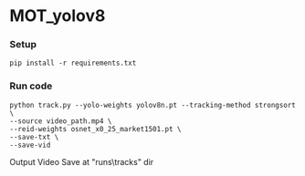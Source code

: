 # MOT_yolov8

### Setup
```
pip install -r requirements.txt
```


### Run code
```
python track.py --yolo-weights yolov8n.pt --tracking-method strongsort \
--source video_path.mp4 \
--reid-weights osnet_x0_25_market1501.pt \
--save-txt \
--save-vid
```

Output Video Save at "runs\tracks" dir
